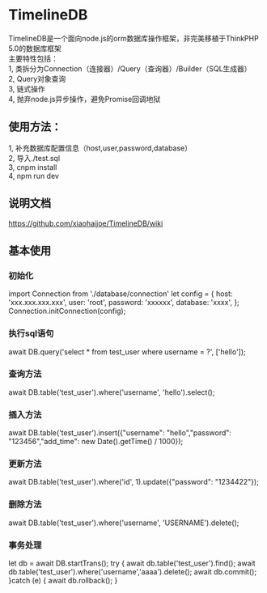 # TimelineDB
TimelineDB是一个面向node.js的orm数据库操作框架，非完美移植于ThinkPHP 5.0的数据库框架<br>
主要特性包括：<br>
1, 类拆分为Connection（连接器）/Query（查询器）/Builder（SQL生成器）<br>
2, Query对象查询<br>
3, 链式操作<br>
4, 抛弃node.js异步操作，避免Promise回调地狱<br>

## 使用方法：<br>
1, 补充数据库配置信息（host,user,password,database）<br>
2, 导入./test.sql<br>
3, cnpm install<br>
4, npm run dev<br>

## 说明文档
https://github.com/xiaohaijoe/TimelineDB/wiki

## 基本使用
### 初始化
import Connection from './database/connection'
let config = {
    host: 'xxx.xxx.xxx.xxx',
    user: 'root',
    password: 'xxxxxx',
    database: 'xxxx',
};
Connection.initConnection(config);

### 执行sql语句
await DB.query('select * from test_user where username = ?', ['hello']);

### 查询方法
await DB.table('test_user').where('username', 'hello').select();

### 插入方法
await DB.table('test_user').insert({"username": "hello","password": "123456","add_time": new Date().getTime() / 1000});

### 更新方法
await DB.table('test_user').where('id', 1).update({"password": "1234422"});

### 删除方法
await DB.table('test_user').where('username', 'USERNAME').delete();

### 事务处理
let db = await DB.startTrans();
try {
    await db.table('test_user').find();
    await db.table('test_user').where('username','aaaa').delete();
    await db.commit();
}catch (e) {
    await db.rollback();
}

